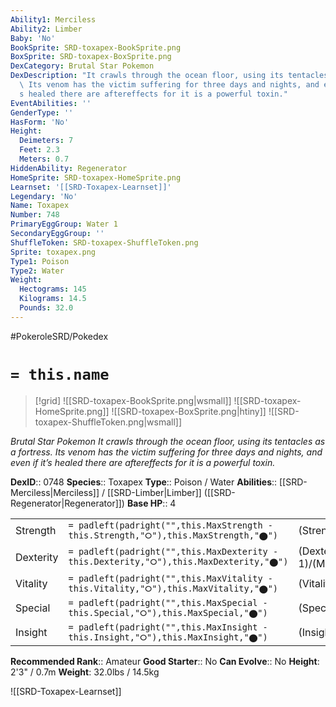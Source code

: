 ```yaml
---
Ability1: Merciless
Ability2: Limber
Baby: 'No'
BookSprite: SRD-toxapex-BookSprite.png
BoxSprite: SRD-toxapex-BoxSprite.png
DexCategory: Brutal Star Pokemon
DexDescription: "It crawls through the ocean floor, using its tentacles as a fortress.\
  \ Its venom has the victim suffering for three days and nights, and even if it\u2019\
  s healed there are aftereffects for it is a powerful toxin."
EventAbilities: ''
GenderType: ''
HasForm: 'No'
Height:
  Deimeters: 7
  Feet: 2.3
  Meters: 0.7
HiddenAbility: Regenerator
HomeSprite: SRD-toxapex-HomeSprite.png
Learnset: '[[SRD-Toxapex-Learnset]]'
Legendary: 'No'
Name: Toxapex
Number: 748
PrimaryEggGroup: Water 1
SecondaryEggGroup: ''
ShuffleToken: SRD-toxapex-ShuffleToken.png
Sprite: toxapex.png
Type1: Poison
Type2: Water
Weight:
  Hectograms: 145
  Kilograms: 14.5
  Pounds: 32.0
---
```


#PokeroleSRD/Pokedex

# `= this.name`

> [!grid]
> ![[SRD-toxapex-BookSprite.png|wsmall]]
> ![[SRD-toxapex-HomeSprite.png]]
> ![[SRD-toxapex-BoxSprite.png|htiny]]
> ![[SRD-toxapex-ShuffleToken.png|wsmall]]


*Brutal Star Pokemon*
*It crawls through the ocean floor, using its tentacles as a fortress. Its venom has the victim suffering for three days and nights, and even if it’s healed there are aftereffects for it is a powerful toxin.*

**DexID**:: 0748
**Species**:: Toxapex
**Type**:: Poison / Water
**Abilities**:: [[SRD-Merciless|Merciless]] / [[SRD-Limber|Limber]] ([[SRD-Regenerator|Regenerator]])
**Base HP**:: 4

|           |                                                                                        |                                          |
| --------- | -------------------------------------------------------------------------------------- | ---------------------------------------- |
| Strength  | `= padleft(padright("",this.MaxStrength - this.Strength,"⭘"),this.MaxStrength,"⬤")`    | (Strength::2)/(MaxStrength::4)   |
| Dexterity | `= padleft(padright("",this.MaxDexterity - this.Dexterity,"⭘"),this.MaxDexterity,"⬤")` | (Dexterity:: 1)/(MaxDexterity::3) |
| Vitality  | `= padleft(padright("",this.MaxVitality - this.Vitality,"⭘"),this.MaxVitality,"⬤")`    | (Vitality::3)/(MaxVitality::7)   |
| Special   | `= padleft(padright("",this.MaxSpecial - this.Special,"⭘"),this.MaxSpecial,"⬤")`       | (Special::2)/(MaxSpecial::4)     |
| Insight   | `= padleft(padright("",this.MaxInsight - this.Insight,"⭘"),this.MaxInsight,"⬤")`       | (Insight::3)/(MaxInsight::6)     |


**Recommended Rank**:: Amateur
**Good Starter**:: No
**Can Evolve**:: No
**Height**: 2'3" / 0.7m
**Weight**: 32.0lbs / 14.5kg

![[SRD-Toxapex-Learnset]]